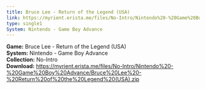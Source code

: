 ```yaml
---
title: Bruce Lee - Return of the Legend (USA)
link: https://myrient.erista.me/files/No-Intro/Nintendo%20-%20Game%20Boy%20Advance/Bruce%20Lee%20-%20Return%20of%20the%20Legend%20(USA).zip
type: single1
System: Nintendo - Game Boy Advance
---
```

<b>Game:</b> Bruce Lee - Return of the Legend (USA)<br>
<b>System:</b> Nintendo - Game Boy Advance<br>
<b>Collection:</b> No-Intro<br>
<b>Download:</b> https://myrient.erista.me/files/No-Intro/Nintendo%20-%20Game%20Boy%20Advance/Bruce%20Lee%20-%20Return%20of%20the%20Legend%20(USA).zip